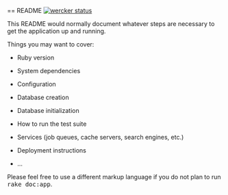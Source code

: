 == README
[![wercker status](https://app.wercker.com/status/c38f3758796a206918a4b3296b668518/m "wercker status")](https://app.wercker.com/project/bykey/c38f3758796a206918a4b3296b668518)

This README would normally document whatever steps are necessary to get the
application up and running.

Things you may want to cover:

* Ruby version

* System dependencies

* Configuration

* Database creation

* Database initialization

* How to run the test suite

* Services (job queues, cache servers, search engines, etc.)

* Deployment instructions

* ...


Please feel free to use a different markup language if you do not plan to run
<tt>rake doc:app</tt>.
